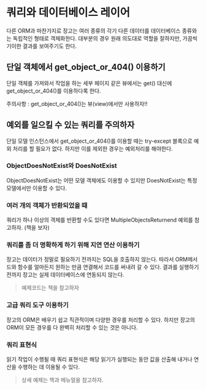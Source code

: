 # 쿼리와 데이터베이스 레이어
다른 ORM과 마찬가지로 장고는 여러 종류의 각기 다른 데이터를 데이터베이스 종류와는 독립적인 형태로 객체화한다. 대부분의 경우 원래 의도대로 역할을 잘하지만, 가끔씩 기이한 결과를 보여주기도 한다.

## 단일 객체에서 get_object_or_404() 이용하기
단일 객체를 가져와서 작업을 하는 세부 페이지 같은 뷰에서는 get() 대신에 get_object_or_404()를 이용하다록 한다.

주의사항 : get_object_or_404()는 뷰(view)에서만 사용하자!!

## 예외를 일으킬 수 있는 쿼리를 주의하자
단일 모델 인스턴스에서 get_object_or_404()를 이용할 때는 try-except 블록으로 예외 처리를 할 필요가 없다. 하지만 이를 제외한 경우는 예외처리를 해야한다.

### ObjectDoesNotExist와 DoesNotExist
ObjectDoesNotExist는 어떤 모델 객체에도 이용할 수 있지만 DoesNotExist는 특정 모델에서만 이용할 수 있다.

### 여러 개의 객체가 반환되었을 때
쿼리가 하나 이상의 객체를 반환할 수도 있다면 MultipleObjectsReturnend 예외를 참고하자. (책을 보자)

### 쿼리를 좀 더 명확하게 하기 위해 지연 연산 이용하기
장고는 데이터가 정말로 필요하기 전까지는 SQL을 호출하지 않는다. 따라서 ORM메서드와 함수를 얼마든지 원하는 만큼 연결해서 코드를 써내려 갈 수 있다. 결과를 실행하기 전까지 장고는 실제 데이터베이스에 연동되지 않는다. 
> 예제코드는 책을 참고하자

### 고급 쿼리 도구 이용하기
장고의 ORM은 배우기 쉽고 직관적이며 다양한 경우를 처리할 수 있다. 하지만 장고의 ORM이 모든 경우를 다 완벽히 처리할 수 있는 것은 아니다.

### 쿼리 표현식
읽기 작업이 수행될 때 쿼리 표현식은 해당 읽기가 실행되는 동안 값을 산출해 내거나 연산을 수행하는 데 이용될 수 있다.
> 상세 예제는 책과 메뉴얼을 참고하자.
